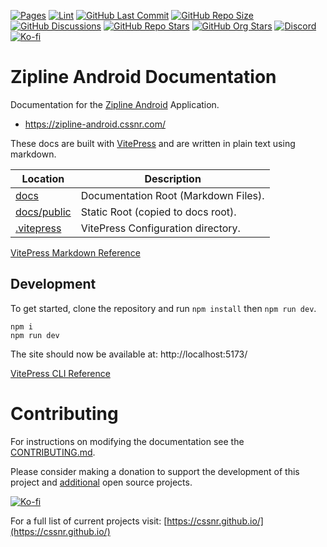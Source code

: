 [![Pages](https://img.shields.io/github/actions/workflow/status/cssnr/zipline-android-docs/pages.yaml?logo=github&label=pages)](https://github.com/cssnr/zipline-android-docs/actions/workflows/pages.yaml)
[![Lint](https://img.shields.io/github/actions/workflow/status/cssnr/zipline-android-docs/lint.yaml?logo=github&label=lint)](https://github.com/cssnr/zipline-android-docs/actions/workflows/lint.yaml)
[![GitHub Last Commit](https://img.shields.io/github/last-commit/cssnr/zipline-android-docs?logo=github&label=updated)](https://github.com/cssnr/zipline-android-docs/graphs/commit-activity)
[![GitHub Repo Size](https://img.shields.io/github/repo-size/cssnr/zipline-android-docs?logo=bookstack&logoColor=white&label=repo%20size)](https://github.com/cssnr/zipline-android-docs)
[![GitHub Discussions](https://img.shields.io/github/discussions/cssnr/zipline-android?logo=github)](https://github.com/cssnr/zipline-android/discussions)
[![GitHub Repo Stars](https://img.shields.io/github/stars/cssnr/zipline-android?style=flat&logo=github)](https://github.com/cssnr/zipline-android/stargazers)
[![GitHub Org Stars](https://img.shields.io/github/stars/cssnr?style=flat&logo=github&label=org%20stars)](https://cssnr.github.io/)
[![Discord](https://img.shields.io/discord/899171661457293343?logo=discord&logoColor=white&label=discord&color=7289da)](https://discord.gg/wXy6m2X8wY)
[![Ko-fi](https://img.shields.io/badge/Ko--fi-72a5f2?logo=kofi&label=Support)](https://ko-fi.com/cssnr)

# Zipline Android Documentation

Documentation for the [Zipline Android](https://github.com/cssnr/zipline-android) Application.

- https://zipline-android.cssnr.com/

These docs are built with [VitePress](https://vitepress.dev/) and are written in plain text using markdown.

| Location                   | Description                          |
| -------------------------- | ------------------------------------ |
| [docs](docs)               | Documentation Root (Markdown Files). |
| [docs/public](docs/public) | Static Root (copied to docs root).   |
| [.vitepress](.vitepress)   | VitePress Configuration directory.   |

[VitePress Markdown Reference](https://vitepress.dev/guide/markdown)

## Development

To get started, clone the repository and run `npm install` then `npm run dev`.

```shell
npm i
npm run dev
```

The site should now be available at: http://localhost:5173/

[VitePress CLI Reference](https://vitepress.dev/reference/cli)

# Contributing

For instructions on modifying the documentation see the [CONTRIBUTING.md](https://github.com/cssnr/.github/blob/master/.github/CONTRIBUTING.md).

Please consider making a donation to support the development of this project
and [additional](https://cssnr.com/) open source projects.

[![Ko-fi](https://ko-fi.com/img/githubbutton_sm.svg)](https://ko-fi.com/cssnr)

For a full list of current projects visit: [https://cssnr.github.io/](https://cssnr.github.io/)
